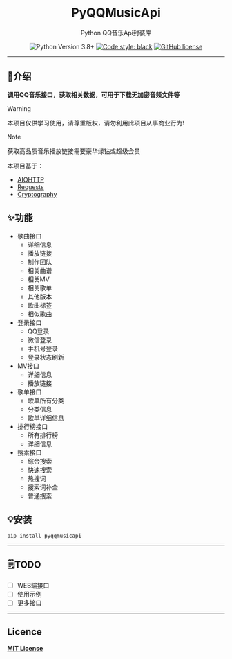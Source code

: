 <div align="center">
    <h1> PyQQMusicApi </h1>
    <p> Python QQ音乐Api封装库 </p>

![Python Version 3.8+](https://img.shields.io/badge/Python-3.8%2B-blue)
[![Code style: black](https://img.shields.io/badge/code%20style-black-000000.svg)](https://github.com/psf/black)
[![GitHub license](https://img.shields.io/github/license/luren-dc/QQMusicApi)](https://github.com/luren-dc/QQMusicApi/blob/master/LICENSE)

</div>

---

## 🎊介绍

**调用QQ音乐接口，获取相关数据，可用于下载无加密音频文件等**

> [!WARNING]
> 本项目仅供学习使用，请尊重版权，请勿利用此项目从事商业行为!

> [!NOTE]
> 获取高品质音乐播放链接需要豪华绿钻或超级会员

本项目基于：

- [AIOHTTP](https://docs.aiohttp.org/)
- [Requests](https://requests.readthedocs.io/)
- [Cryptography](https://cryptography.io/)

## ✨功能

- 歌曲接口
  - 详细信息
  - 播放链接
  - 制作团队
  - 相关曲谱
  - 相关MV
  - 相关歌单
  - 其他版本
  - 歌曲标签
  - 相似歌曲
- 登录接口
  - QQ登录
  - 微信登录
  - 手机号登录
  - 登录状态刷新
- MV接口
  - 详细信息
  - 播放链接
- 歌单接口
  - 歌单所有分类
  - 分类信息
  - 歌单详细信息
- 排行榜接口
  - 所有排行榜
  - 详细信息
- 搜索接口
  - 综合搜索
  - 快速搜索
  - 热搜词
  - 搜索词补全
  - 普通搜索

## 💡安装
```shell
pip install pyqqmusicapi
```

---

## 🗒️TODO

- [ ] WEB端接口
- [ ] 使用示例
- [ ] 更多接口

---

## Licence

**[MIT License](https://github.com/luren-dc/QQMusicApi/blob/master/LICENSE)**
